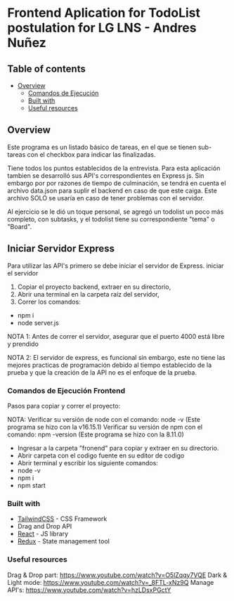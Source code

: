 # Frontend Aplication for TodoList postulation for LG LNS - Andres Nuñez

## Table of contents

- [Overview](#overview)
  - [Comandos de Ejecución](#commands)
  - [Built with](#built-with)
  - [Useful resources](#useful-resources)

## Overview

Este programa es un listado básico de tareas, en el que se tienen sub-tareas con el checkbox 
para indicar las finalizadas. 

Tiene todos los puntos establecidos de la entrevista.
Para esta aplicación tambien se desarrolló sus API's correspondientes en Express js.
Sin embargo por por razones de tiempo de culminación, se tendrá en cuenta el archivo 
data.json para suplir el backend en caso de que este caiga. Este archivo SOLO se usaría
en caso de tener problemas con el servidor.

Al ejercicio se le dió un toque personal, se agregó un todolist un poco más completo,
con subtasks, y el todolist tiene su correspondiente "tema" o "Board".


## Iniciar Servidor Express
Para utilizar las API's primero se debe iniciar el servidor de Express.
iniciar el servidor 
1. Copiar el proyecto backend, extraer en su directorio,
2. Abrir una terminal en la carpeta raíz del servidor,
3. Correr los comandos: 
- npm i
- node server.js

NOTA 1: Antes de correr el servidor, asegurar que el puerto 4000 está libre y prendido

NOTA 2: El servidor de express, es funcional sin embargo, este no tiene las mejores practicas
de programación debido al tiempo establecido de la prueba y que la creación de la API no es
el enfoque de la prueba.


### Comandos de Ejecución Frontend

Pasos para copiar y correr el proyecto:


NOTA:
Verificar su versión de node con el comando: node -v (Este programa se hizo con la v16.15.1)
Verificar su versión de npm con el comando: npm -version (Este programa se hizo con la 8.11.0)
- Ingresar a la carpeta "fronend" para copiar y extraer en su directorio.
- Abrir carpeta con el codigo fuente en su editor de codigo
- Abrir terminal y escribir los siguiente comandos:
- node -v
- npm i
- npm start




### Built with

- [TailwindCSS](https://tailwindcss.com/) - CSS Framework
- Drag and Drop API
- [React](https://reactjs.org/) - JS library
- [Redux](https://redux.js.org/) - State management tool

### Useful resources

Drag & Drop part: https://www.youtube.com/watch?v=O5lZqqy7VQE
Dark & Light mode: https://www.youtube.com/watch?v=_8FTL-xNz9Q
Manage API's: https://www.youtube.com/watch?v=hzLDsxPGctY






